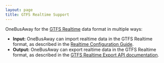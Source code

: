 ```yaml
---
layout: page
title: GTFS Realtime Support
---
```


OneBusAway for the [GTFS Realtime](https://developers.google.com/transit/gtfs-realtime/) data format in multiple ways:

* **Input:** OneBusAway can import realtime data in the GTFS Realtime format, as described in the
  [Realtime Configuration Guide](/guides/realtime-configuration-guide).
* **Output:** OneBusAway can export realtime data in the GTFS Realtime format, as described in the
  [GTFS Realtime Export API documentation](/api/gtfs-realtime).
